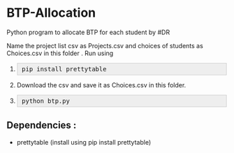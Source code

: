 # BTP-Allocation

Python program to allocate BTP for each student by #DR

Name the project list csv as Projects.csv and choices of students as Choices.csv in this folder . Run using 

1.  <pre style="background: rgb(238, 238, 238); border: 1px solid rgb(204, 204, 204); padding: 5px 10px;">pip install prettytable</pre>

2.  Download the csv and save it as Choices.csv in this folder.

3.  <pre style="background: rgb(238, 238, 238); border: 1px solid rgb(204, 204, 204); padding: 5px 10px;">python btp.py</pre>

## Dependencies :

*   prettytable (install using pip install prettytable)